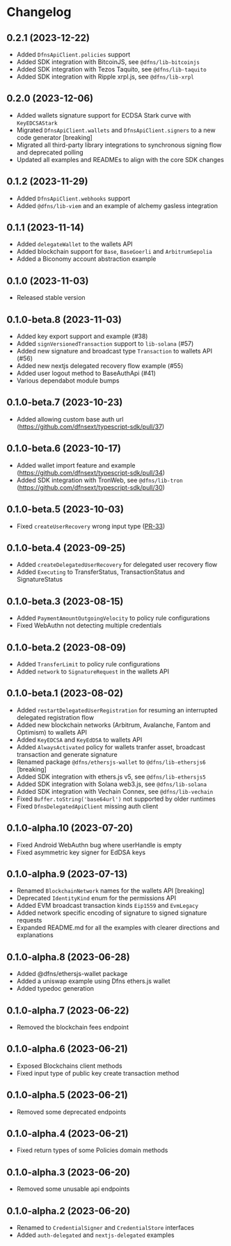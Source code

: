 # Changelog

## 0.2.1 (2023-12-22)

- Added `DfnsApiClient.policies` support
- Added SDK integration with BitcoinJS, see `@dfns/lib-bitcoinjs`
- Added SDK integration with Tezos Taquito, see `@dfns/lib-taquito`
- Added SDK integration with Ripple xrpl.js, see `@dfns/lib-xrpl`

## 0.2.0 (2023-12-06)

- Added wallets signature support for ECDSA Stark curve with `KeyEDCSAStark`
- Migrated `DfnsApiClient.wallets` and `DfnsApiClient.signers` to a new code generator [breaking]
- Migrated all third-party library integrations to synchronous signing flow and deprecated polling
- Updated all examples and READMEs to align with the core SDK changes

## 0.1.2 (2023-11-29)

- Added `DfnsApiClient.webhooks` support
- Added `@dfns/lib-viem` and an example of alchemy gasless integration

## 0.1.1 (2023-11-14)

- Added `delegateWallet` to the wallets API
- Added blockchain support for `Base`, `BaseGoerli` and `ArbitrumSepolia`
- Added a Biconomy account abstraction example

## 0.1.0 (2023-11-03)

- Released stable version

## 0.1.0-beta.8 (2023-11-03)

- Added key export support and example (#38)
- Added `signVersionedTransaction` support to `lib-solana` (#57)
- Added new signature and broadcast type `Transaction` to wallets API (#56)
- Added new nextjs delegated recovery flow example (#55)
- Added user logout method to BaseAuthApi (#41)
- Various dependabot module bumps

## 0.1.0-beta.7 (2023-10-23)

- Added allowing custom base auth url (https://github.com/dfnsext/typescript-sdk/pull/37)

## 0.1.0-beta.6 (2023-10-17)

- Added wallet import feature and example (https://github.com/dfnsext/typescript-sdk/pull/34)
- Added SDK integration with TronWeb, see `@dfns/lib-tron` (https://github.com/dfnsext/typescript-sdk/pull/30)

## 0.1.0-beta.5 (2023-10-03)

- Fixed `createUserRecovery` wrong input type ([PR-33](https://github.com/dfnsext/typescript-sdk/pull/33))

## 0.1.0-beta.4 (2023-09-25)

- Added `createDelegatedUserRecovery` for delegated user recovery flow
- Added `Executing` to TransferStatus, TransactionStatus and SignatureStatus

## 0.1.0-beta.3 (2023-08-15)

- Added `PaymentAmountOutgoingVelocity` to policy rule configurations
- Fixed WebAuthn not detecting multiple credentials

## 0.1.0-beta.2 (2023-08-09)

- Added `TransferLimit` to policy rule configurations
- Added `network` to `SignatureRequest` in the wallets API

## 0.1.0-beta.1 (2023-08-02)

- Added `restartDelegatedUserRegistration` for resuming an interrupted delegated registration flow
- Added new blockchain networks (Arbitrum, Avalanche, Fantom and Optimism) to wallets API
- Added `KeyEDCSA` and `KeyEdDSA` to wallets API
- Added `AlwaysActivated` policy for wallets tranfer asset, broadcast transaction and generate signature
- Renamed package `@dfns/ethersjs-wallet` to `@dfns/lib-ethersjs6` [breaking]
- Added SDK integration with ethers.js v5, see `@dfns/lib-ethersjs5`
- Added SDK integration with Solana web3.js, see `@dfns/lib-solana`
- Added SDK integration with Vechain Connex, see `@dfns/lib-vechain`
- Fixed `Buffer.toString('base64url')` not supported by older runtimes
- Fixed `DfnsDelegatedApiClient` missing auth client

## 0.1.0-alpha.10 (2023-07-20)

- Fixed Android WebAuthn bug where userHandle is empty
- Fixed asymmetric key signer for EdDSA keys

## 0.1.0-alpha.9 (2023-07-13)

- Renamed `BlockchainNetwork` names for the wallets API [breaking]
- Deprecated `IdentityKind` enum for the permissions API
- Added EVM broadcast transaction kinds `Eip1559` and `EvmLegacy`
- Added network specific encoding of signature to signed signature requests
- Expanded README.md for all the examples with clearer directions and explanations

## 0.1.0-alpha.8 (2023-06-28)

- Added @dfns/ethersjs-wallet package
- Added a uniswap example using Dfns ethers.js wallet
- Added typedoc generation

## 0.1.0-alpha.7 (2023-06-22)

- Removed the blockchain fees endpoint

## 0.1.0-alpha.6 (2023-06-21)

- Exposed Blockchains client methods
- Fixed input type of public key create transaction method

## 0.1.0-alpha.5 (2023-06-21)

- Removed some deprecated endpoints

## 0.1.0-alpha.4 (2023-06-21)

- Fixed return types of some Policies domain methods

## 0.1.0-alpha.3 (2023-06-20)

- Removed some unusable api endpoints

## 0.1.0-alpha.2 (2023-06-20)

- Renamed to `CredentialSigner` and `CredentialStore` interfaces
- Added `auth-delegated` and `nextjs-delegated` examples
